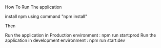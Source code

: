 How To Run The application 

install npm using command  "npm install"

Then

Run the application in Production environment : npm run start:prod
Run the application in development environment : npm run start:dev

